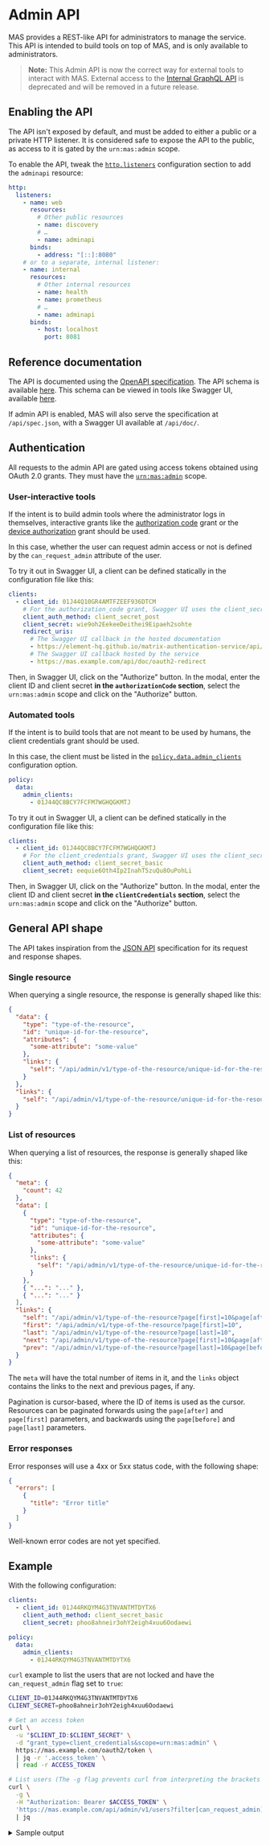 # Admin API

MAS provides a REST-like API for administrators to manage the service.
This API is intended to build tools on top of MAS, and is only available to administrators.

> **Note:** This Admin API is now the correct way for external tools to interact with MAS. External access to the [Internal GraphQL API](../development/graphql.md) is deprecated and will be removed in a future release.

## Enabling the API

The API isn't exposed by default, and must be added to either a public or a private HTTP listener.
It is considered safe to expose the API to the public, as access to it is gated by the `urn:mas:admin` scope.

To enable the API, tweak the [`http.listeners`](../reference/configuration.md#httplisteners) configuration section to add the `adminapi` resource:

```yaml
http:
  listeners:
    - name: web
      resources:
        # Other public resources
        - name: discovery
        # …
        - name: adminapi
      binds:
        - address: "[::]:8080"
    # or to a separate, internal listener:
    - name: internal
      resources:
        # Other internal resources
        - name: health
        - name: prometheus
        # …
        - name: adminapi
      binds:
        - host: localhost
          port: 8081
```

## Reference documentation

The API is documented using the [OpenAPI specification](https://spec.openapis.org/oas/v3.1.0).
The API schema is available [here](../api/spec.json).
This schema can be viewed in tools like Swagger UI, available [here](../api/).

If admin API is enabled, MAS will also serve the specification at `/api/spec.json`, with a Swagger UI available at `/api/doc/`.

## Authentication

All requests to the admin API are gated using access tokens obtained using OAuth 2.0 grants.
They must have the [`urn:mas:admin`](../reference/scopes.md#urnmasadmin) scope.

### User-interactive tools

If the intent is to build admin tools where the administrator logs in themselves, interactive grants like the [authorization code] grant or the [device authorization] grant should be used.

In this case, whether the user can request admin access or not is defined by the `can_request_admin` attribute of the user.

To try it out in Swagger UI, a client can be defined statically in the configuration file like this:

```yaml
clients:
  - client_id: 01J44Q10GR4AMTFZEEF936DTCM
    # For the authorization_code grant, Swagger UI uses the client_secret_post authentication method
    client_auth_method: client_secret_post
    client_secret: wie9oh2EekeeDeithei9Eipaeh2sohte
    redirect_uris:
      # The Swagger UI callback in the hosted documentation
      - https://element-hq.github.io/matrix-authentication-service/api/oauth2-redirect.html
      # The Swagger UI callback hosted by the service
      - https://mas.example.com/api/doc/oauth2-redirect
```

Then, in Swagger UI, click on the "Authorize" button.
In the modal, enter the client ID and client secret **in the `authorizationCode` section**, select the `urn:mas:admin` scope and click on the "Authorize" button.

### Automated tools

If the intent is to build tools that are not meant to be used by humans, the client credentials grant should be used.

In this case, the client must be listed in the [`policy.data.admin_clients`](../reference/configuration.md#policy) configuration option.

```yaml
policy:
  data:
    admin_clients:
      - 01J44QC8BCY7FCFM7WGHQGKMTJ
```

To try it out in Swagger UI, a client can be defined statically in the configuration file like this:

```yaml
clients:
  - client_id: 01J44QC8BCY7FCFM7WGHQGKMTJ
    # For the client_credentials grant, Swagger UI uses the client_secret_basic authentication method
    client_auth_method: client_secret_basic
    client_secret: eequie6Oth4Ip2InahT5zuQu8OuPohLi
```

Then, in Swagger UI, click on the "Authorize" button.
In the modal, enter the client ID and client secret **in the `clientCredentials` section**, select the `urn:mas:admin` scope and click on the "Authorize" button.


## General API shape

The API takes inspiration from the [JSON API](https://jsonapi.org/) specification for its request and response shapes.

### Single resource

When querying a single resource, the response is generally shaped like this:

```json
{
  "data": {
    "type": "type-of-the-resource",
    "id": "unique-id-for-the-resource",
    "attributes": {
      "some-attribute": "some-value"
    },
    "links": {
      "self": "/api/admin/v1/type-of-the-resource/unique-id-for-the-resource"
    }
  },
  "links": {
    "self": "/api/admin/v1/type-of-the-resource/unique-id-for-the-resource"
  }
}
```

### List of resources

When querying a list of resources, the response is generally shaped like this:

```json
{
  "meta": {
    "count": 42
  },
  "data": [
    {
      "type": "type-of-the-resource",
      "id": "unique-id-for-the-resource",
      "attributes": {
        "some-attribute": "some-value"
      },
      "links": {
        "self": "/api/admin/v1/type-of-the-resource/unique-id-for-the-resource"
      }
    },
    { "...": "..." },
    { "...": "..." }
  ],
  "links": {
    "self": "/api/admin/v1/type-of-the-resource?page[first]=10&page[after]=some-id",
    "first": "/api/admin/v1/type-of-the-resource?page[first]=10",
    "last": "/api/admin/v1/type-of-the-resource?page[last]=10",
    "next": "/api/admin/v1/type-of-the-resource?page[first]=10&page[after]=some-id",
    "prev": "/api/admin/v1/type-of-the-resource?page[last]=10&page[before]=some-id"
  }
}
```

The `meta` will have the total number of items in it, and the `links` object contains the links to the next and previous pages, if any.

Pagination is cursor-based, where the ID of items is used as the cursor.
Resources can be paginated forwards using the `page[after]` and `page[first]` parameters, and backwards using the `page[before]` and `page[last]` parameters.

### Error responses

Error responses will use a 4xx or 5xx status code, with the following shape:

```json
{
  "errors": [
    {
      "title": "Error title"
    }
  ]
}
```

Well-known error codes are not yet specified.

## Example

With the following configuration:

```yaml
clients:
  - client_id: 01J44RKQYM4G3TNVANTMTDYTX6
    client_auth_method: client_secret_basic
    client_secret: phoo8ahneir3ohY2eigh4xuu6Oodaewi

policy:
  data:
    admin_clients:
      - 01J44RKQYM4G3TNVANTMTDYTX6
```

`curl` example to list the users that are not locked and have the `can_request_admin` flag set to `true`:

```bash
CLIENT_ID=01J44RKQYM4G3TNVANTMTDYTX6
CLIENT_SECRET=phoo8ahneir3ohY2eigh4xuu6Oodaewi

# Get an access token
curl \
  -u "$CLIENT_ID:$CLIENT_SECRET" \
  -d "grant_type=client_credentials&scope=urn:mas:admin" \
  https://mas.example.com/oauth2/token \
  | jq -r '.access_token' \
  | read -r ACCESS_TOKEN

# List users (The -g flag prevents curl from interpreting the brackets in the URL)
curl \
  -g \
  -H "Authorization: Bearer $ACCESS_TOKEN" \
  'https://mas.example.com/api/admin/v1/users?filter[can_request_admin]=true&filter[status]=active&page[first]=100' \
  | jq
```

<details>
<summary>
Sample output
</summary>

```json
{
  "meta": {
    "count": 2
  },
  "data": [
    {
      "type": "user",
      "id": "01J2KDPHTZYW3TAT1SKVAD63SQ",
      "attributes": {
        "username": "kilgore-trout",
        "created_at": "2024-07-12T12:11:46.911578Z",
        "locked_at": null,
        "can_request_admin": true
      },
      "links": {
        "self": "/api/admin/v1/users/01J2KDPHTZYW3TAT1SKVAD63SQ"
      }
    },
    {
      "type": "user",
      "id": "01J3G5W8MRMBJ93ZYEGX2BN6NK",
      "attributes": {
        "username": "quentin",
        "created_at": "2024-07-23T16:13:04.024378Z",
        "locked_at": null,
        "can_request_admin": true
      },
      "links": {
        "self": "/api/admin/v1/users/01J3G5W8MRMBJ93ZYEGX2BN6NK"
      }
    }
  ],
  "links": {
    "self": "/api/admin/v1/users?filter[can_request_admin]=true&filter[status]=active&page[first]=100",
    "first": "/api/admin/v1/users?filter[can_request_admin]=true&filter[status]=active&page[first]=100",
    "last": "/api/admin/v1/users?filter[can_request_admin]=true&filter[status]=active&page[last]=100"
  }
}
```

</details>

[authorization code]: ../topics/authorization.md#authorization-code-grant
[device authorization]: ../topics/authorization.md#device-authorization-grant
